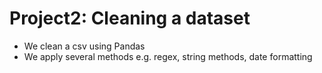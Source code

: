 # Project2: Cleaning a dataset
* We clean a csv using Pandas
* We apply several methods e.g. regex, string methods, date formatting
